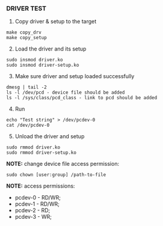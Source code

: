 ### DRIVER TEST

1. Copy driver & setup to the target
```
make copy_drv
make copy_setup
```

2. Load the driver and its setup
```
sudo insmod driver.ko
sudo insmod driver-setup.ko
```

3. Make sure driver and setup loaded successfully
```
dmesg | tail -2
ls -l /dev/pcd - device file should be added
ls -l /sys/class/pcd_class - link to pcd should be added
```
4. Run
```
echo "Test string" > /dev/pcdev-0
cat /dev/pcdev-0
```

5. Unload the driver and setup
```
sudo rmmod driver.ko
sudo rmmod driver-setup.ko
```

**NOTE:** change device file access permission:
```
sudo chown [user:group] /path-to-file
```

**NOTE:** access permissions:
- pcdev-0 - RD/WR;
- pcdev-1 - RD/WR;
- pcdev-2 - RD;
- pcdev-3 - WR;

